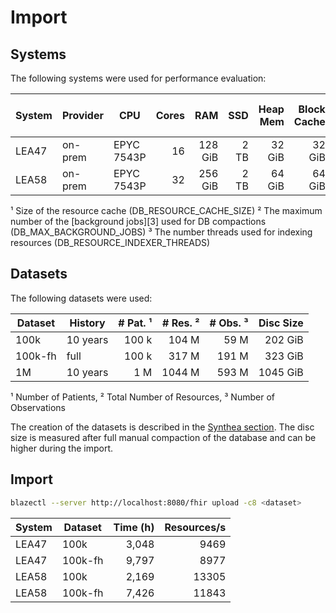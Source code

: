 # Import

## Systems

The following systems were used for performance evaluation:

| System | Provider | CPU        | Cores |     RAM |  SSD | Heap Mem | Block Cache | Resource Cache ¹ | Background Jobs ² | Indexer Threads ³ |
|--------|----------|------------|------:|--------:|-----:|---------:|------------:|-----------------:|------------------:|------------------:|
| LEA47  | on-prem  | EPYC 7543P |    16 | 128 GiB | 2 TB |   32 GiB |      32 GiB |             10 M |                 8 |                16 | 
| LEA58  | on-prem  | EPYC 7543P |    32 | 256 GiB | 2 TB |   64 GiB |      64 GiB |             20 M |                16 |                32 | 

¹ Size of the resource cache (DB_RESOURCE_CACHE_SIZE)
² The maximum number of the [background jobs][3] used for DB compactions (DB_MAX_BACKGROUND_JOBS)
³ The number threads used for indexing resources (DB_RESOURCE_INDEXER_THREADS)

## Datasets

The following datasets were used:

| Dataset | History  | # Pat. ¹ | # Res. ² | # Obs. ³ | Disc Size |
|---------|----------|---------:|---------:|---------:|----------:|
| 100k    | 10 years |    100 k |    104 M |     59 M |   202 GiB |
| 100k-fh | full     |    100 k |    317 M |    191 M |   323 GiB |
| 1M      | 10 years |      1 M |   1044 M |    593 M |  1045 GiB |

¹ Number of Patients, ² Total Number of Resources, ³ Number of Observations

The creation of the datasets is described in the [Synthea section](./synthea/README.md). The disc size is measured after full manual compaction of the database and can be higher during the import.

## Import

```sh
blazectl --server http://localhost:8080/fhir upload -c8 <dataset>
```

| System | Dataset | Time (h) | Resources/s |
|--------|---------|---------:|------------:|
| LEA47  | 100k    |    3,048 |        9469 |
| LEA47  | 100k-fh |    9,797 |        8977 |
| LEA58  | 100k    |    2,169 |       13305 |
| LEA58  | 100k-fh |    7,426 |       11843 |
